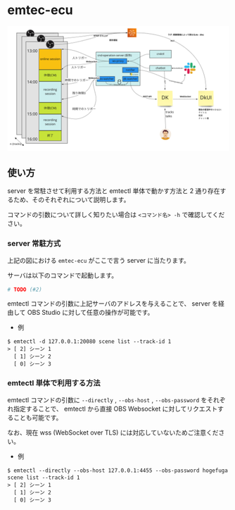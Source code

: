 # emtec-ecu

![overview](./images/overview.png)

## 使い方

server を常駐させて利用する方法と emtectl 単体で動かす方法と 2 通り存在するため、そのそれぞれについて説明します。

コマンドの引数について詳しく知りたい場合は `<コマンド名> -h` で確認してください。

### server 常駐方式

上記の図における `emtec-ecu` がここで言う server に当たります。

サーバは以下のコマンドで起動します。

```bash
# TODO (#2)
```

emtectl コマンドの引数に上記サーバのアドレスを与えることで、 server を経由して OBS Studio に対して任意の操作が可能です。

- 例

```
$ emtectl -d 127.0.0.1:20080 scene list --track-id 1
> [ 2] シーン 1
  [ 1] シーン 2
  [ 0] シーン 3
```

### emtectl 単体で利用する方法

emtectl コマンドの引数に `--directly` , `--obs-host` , `--obs-password` をそれぞれ指定することで、 emtectl から直接 OBS Websocket に対してリクエストすることも可能です。

なお、現在 wss (WebSocket over TLS) には対応していないためご注意ください。

- 例

```
$ emtectl --directly --obs-host 127.0.0.1:4455 --obs-password hogefuga scene list --track-id 1
> [ 2] シーン 1
  [ 1] シーン 2
  [ 0] シーン 3
```
